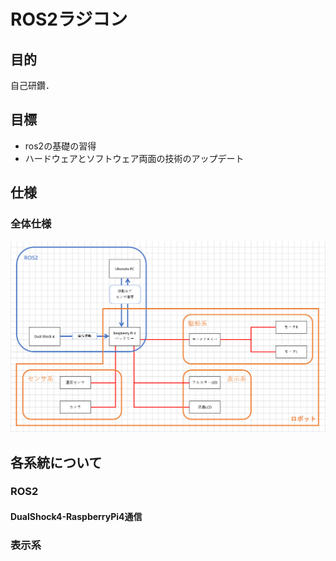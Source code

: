 # ROS2ラジコン
## 目的
自己研鑽．

## 目標
- ros2の基礎の習得
- ハードウェアとソフトウェア両面の技術のアップデート

## 仕様
### 全体仕様
![](system.png)
### 

## 各系統について
### ROS2
#### DualShock4-RaspberryPi4通信

### 表示系